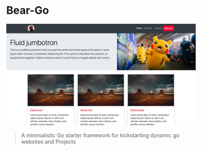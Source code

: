 # Bear-Go

![v.1.0 Screenshot](https://github.com/jim-nnamdi/Bear-Go/blob/master/public/images/beargo.png)

> A minimalistic Go starter framework for kickstarting dynamic go websites and Projects